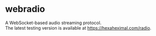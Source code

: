 # webradio

A WebSocket-based audio streaming protocol.  
The latest testing version is available at https://hexaheximal.com/radio.
